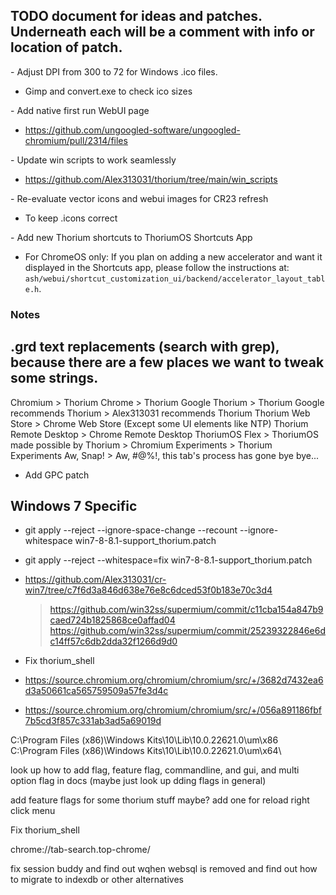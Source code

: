 ## TODO document for ideas and patches. Underneath each will be a comment with info or location of patch.

&#45; Adjust DPI from 300 to 72 for Windows .ico files.

 - Gimp and convert.exe to check ico sizes

&#45; Add native first run WebUI page

 - https://github.com/ungoogled-software/ungoogled-chromium/pull/2314/files

&#45; Update win scripts to work seamlessly

 - https://github.com/Alex313031/thorium/tree/main/win_scripts

&#45; Re-evaluate vector icons and webui images for CR23 refresh

 - To keep .icons correct

&#45; Add new Thorium shortcuts to ThoriumOS Shortcuts App

 - For ChromeOS only: If you plan on adding a new accelerator and want it
 displayed in the Shortcuts app, please follow the instructions at: `ash/webui/shortcut_customization_ui/backend/accelerator_layout_table.h`.

### Notes

## .grd text replacements (search with grep), because there are a few places we want to tweak some strings.

Chromium > Thorium
Chrome > Thorium
Google Thorium > Thorium
Google recommends Thorium > Alex313031 recommends Thorium
Thorium Web Store > Chrome Web Store (Except some UI elements like NTP)
Thorium Remote Desktop > Chrome Remote Desktop
ThoriumOS Flex > ThoriumOS
made possible by Thorium > Chromium
Experiments > Thorium Experiments
Aw, Snap! > Aw, #@%!, this tab's process has gone bye bye...

 - Add GPC patch

## Windows 7 Specific

 - git apply --reject --ignore-space-change --recount --ignore-whitespace win7-8-8.1-support_thorium.patch
 - git apply --reject --whitespace=fix win7-8-8.1-support_thorium.patch

 - https://github.com/Alex313031/cr-win7/tree/c7f6d3a846d638e76e8c6dced53f0b183e70c3d4
   > https://github.com/win32ss/supermium/commit/c11cba154a847b9caed724b1825868ce0affad04
   > https://github.com/win32ss/supermium/commit/25239322846e6dc14ff57c6db2dda32f1266d9d0

 - Fix thorium_shell

 - https://source.chromium.org/chromium/chromium/src/+/3682d7432ea6d3a50661ca565759509a57fe3d4c

 - https://source.chromium.org/chromium/chromium/src/+/056a891186fbf7b5cd3f857c331ab3ad5a69019d

C:\Program Files (x86)\Windows Kits\10\Lib\10.0.22621.0\um\x86\
C:\Program Files (x86)\Windows Kits\10\Lib\10.0.22621.0\um\x64\

look up how to add flag, feature flag, commandline, and gui, and multi option flag in docs (maybe just look up dding flags in general)

add feature flags for some thorium stuff maybe? add one for reload right click menu

Fix thorium_shell

chrome://tab-search.top-chrome/

fix session buddy and find out wqhen websql is removed and find out how to migrate to indexdb or other alternatives

